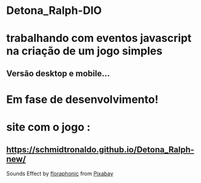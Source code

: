 # Detona_Ralph-DIO

# trabalhando com eventos javascript na criação de um jogo simples

## Versão desktop e mobile...

# Em fase de desenvolvimento!

# site com o jogo : 

## https://schmidtronaldo.github.io/Detona_Ralph-new/

Sounds Effect by <a href="https://pixabay.com/pt/users/floraphonic-38928062/?utm_source=link-attribution&utm_medium=referral&utm_campaign=music&utm_content=166696">floraphonic</a> from <a href="https://pixabay.com//?utm_source=link-attribution&utm_medium=referral&utm_campaign=music&utm_content=166696">Pixabay</a>